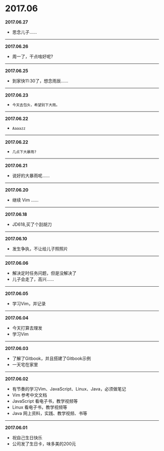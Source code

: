 # 2017.06

**2017.06.27**
*   思念儿子......
---

**2017.06.26**
*   周一了，干点啥好呢?
---

**2017.06.25**
*   到家快11:30了，想念雨辰......
---

**2017.06.23**
*     今天去包头，希望别下大雨。
---

**2017.06.22**
*     Aaaazz
---

**2017.06.22**
*     几点下大暴雨?
---

**2017.06.21**
*    说好的大暴雨呢......
---

**2017.06.20**
*    继续 Vim ......
---

**2017.06.18**
*    JD618,买了个刮胡刀
---

**2017.06.10**
*    发生争执，不让给儿子照照片
---

**2017.06.06**
*    解决定时任务问题，但是没解决了
*    儿子会走了，高兴......
---

**2017.06.05**
*    学习Vim，并记录
---

**2017.06.04**
*    今天打算去理发
*    学习Vim
---

**2017.06.03**
*    了解了Gitbook，并且搭建了Gitbook示例
*    一天宅在家里
---

**2017.06.02**
*    有节奏的学习Vim、JavaScript、Linux、Java，必须做笔记
*    Vim 参考中文文档
*    JavaScript 看电子书，教学视频等
*    Linux 看电子书，教学视频等
*    Java 网上资料，实践、教学视频、书等
---

**2017.06.01**
*    祝自己生日快乐
*    公司发了生日卡，味多美的200元


